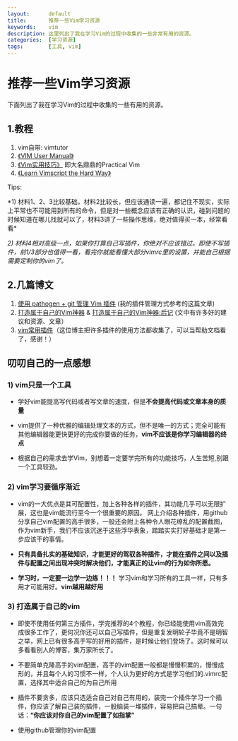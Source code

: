 ```yaml
---
layout:      default
title:       推荐一些Vim学习资源
keywords:    vim
description: 这里列出了我在学习Vim的过程中收集的一些非常有用的资源。
categories:  [学习资源]
tags:        [工具, vim]
---
```


# 推荐一些Vim学习资源

下面列出了我在学习Vim的过程中收集的一些有用的资源。

## 1.教程
1. vim自带: vimtutor  
2. [《VIM User Manual》][1]
3. [《Vim实用技巧》][2] 即大名鼎鼎的Practical Vim  
4. [《Learn Vimscript the Hard Way》][3]  

[1]: http://www.eandem.co.uk/mrw/vim/usr_doc/index.html
[2]: http://item.jd.com/11445638.html
[3]: http://learnvimscriptthehardway.stevelosh.com/

<p>Tips:</p> 
*1) 材料1、2、3比较基础，材料2比较长，但应该通读一遍，都记住不现实，实际上平常也不可能用到所有的命令，但是对一些概念应该有正确的认识，碰到问题的时候知道在哪儿找就可以了，材料3讲了一些操作思维，绝对值得买一本，经常看看* 

*2) 材料4相对高级一点，如果你打算自己写插件，你绝对不应该错过。即使不写插件，前1/3部分也值得一看，看完你就能看懂大部分vimrc里的设置，并能自己根据需要定制你的vim了。* 

## 2.几篇博文
1. [使用 pathogen + git 管理 Vim 插件][4] (我的插件管理方式参考的这篇文章)
2. [打造属于自己的Vim神器][5] & [打造属于自己的Vim神器:后记][6] (文中有许多好的建议和资源、文章）
3. [vim常用插件][7]（这位博主把许多插件的使用方法都收集了，可以当帮助文档看了，感谢！）

[4]: http://lostjs.com/2012/02/04/use-pathogen-and-git-to-manage-vimfiles/
[5]: http://zilongshanren.com/blog/2014-06-19-make-your-vim-weapon.html
[6]: http://zilongshanren.com/blog/2014-06-07-make-your-own-vim-supert-weapon.html
[7]: http://www.wklken.me/category/vim.html

## 叨叨自己的一点感想

### 1) vim只是一个工具 

- 学好vim能提高写代码或者写文章的速度，但是**不会提高代码或文章本身的质量** 

- vim提供了一种优雅的编辑处理文本的方式，但不是唯一的方式；完全可能有其他编辑器能更快更好的完成你要做的任务，**vim不应该是你学习编辑器的终点**

- 根据自己的需求去学Vim，别想着一定要学完所有的功能技巧，人生苦短,别跟一个工具较劲。 

### 2) vim学习要循序渐近

- vim的一大优点是其可配置性，加上各种各样的插件，其功能几乎可以无限扩展，这也是vim能流行至今一个很重要的原因。 网上介绍各种插件，用github分享自己vim配置的高手很多，一般还会附上各种令人眼花缭乱的配置截图，作为vim新手，我们不应该沉迷于这些浮华表象，踏踏实实打好基础才是第一步应该干的事情。

- **只有具备扎实的基础知识，才能更好的驾驭各种插件，才能在插件之间以及插件与配置之间出现冲突时解决他们，才能真正的让vim的行为如你所愿。**

- **学习时，一定要一边学一边练！！！** 学习vim和学习所有的工具一样，只有多用才可能用好。**vim越用越好用**

### 3) 打造属于自己的vim

- 即使不使用任何第三方插件，学完推荐的4个教程，你已经能使用vim高效完成很多工作了，更何况你还可以自己写插件，但是重复发明轮子毕竟不是明智之举，网上已有很多高手写的好用的插件，是时候让他们登场了。这时候可以多看看别人的博客，集万家所长了。

- 不要简单克隆高手的vim配置，高手的vim配置一般都是慢慢积累的，慢慢成形的，并且每个人的习惯不一样，个人认为更好的方式是学习他们的.vimrc配置，选择其中适合自己的为自己所用

- 插件不要贪多，应该只选适合自己对自己有用的，装完一个插件学习一个插件，你应该了解自己装的插件，一股脑装一堆插件，容易把自己搞晕。一句话：**“你应该对你自己的vim配置了如指掌”**

- 使用github管理你的vim配置






